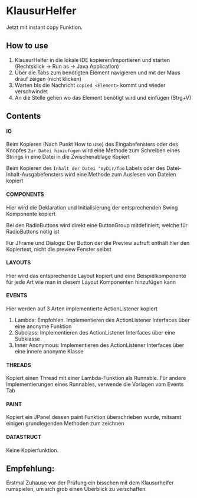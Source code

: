 # KlausurHelfer
Jetzt mit instant copy Funktion.

## How to use
1. KlausurHelfer in die lokale IDE kopieren/importieren und starten (Rechtsklick -> Run as -> Java Application)
2. Über die Tabs zum benötigten Element navigieren und mit der Maus drauf zeigen (nicht klicken)
3. Warten bis die Nachricht `copied <Element>` kommt und wieder verschwindet
4. An die Stelle gehen wo das Element benötigt wird und einfügen (Strg+V)

## Contents
#### IO
Beim Kopieren (Nach Punkt How to use) des Eingabefensters oder des Knopfes `Zur Datei hinzufügen` wird eine Methode zum Schreiben eines Strings in eine Datei in die Zwischenablage Kopiert

Beim Kopieren des `Inhalt der Datei "myDir/foo` Labels oder des Datei-Inhalt-Ausgabefensters wird eine Methode zum Auslesen von Dateien kopiert
#### COMPONENTS
Hier wird die Deklaration und Initialisierung der entsprechenden Swing Komponente kopiert

Bei den RadioButtons wird direkt eine ButtonGroup mitdefiniert, welche für RadioButtons nötig ist

Für JFrame und Dialogs: Der Button der die Preview aufruft enthält hier den Kopiertext, nicht die preview Fenster selbst
#### LAYOUTS
Hier wird das entsprechende Layout kopiert und eine Beispielkomponente für jede Art wie man in diesem Layout Komponenten hinzufügen kann
#### EVENTS
Hier werden auf 3 Arten implementierte ActionListener kopiert
1. Lambda: Empfohlen. Implementieren des ActionListener Interfaces über eine anonyme Funktion
2. Subclass: Implementieren des ActionListener Interfaces über eine Subklasse
3. Inner Anonymous: Implementieren des ActionListener Interfaces über eine innere anonyme Klasse
#### THREADS
Kopiert einen Thread mit einer Lambda-Funktion als Runnable. Für andere Implementierungen eines Runnables, verwende die Vorlagen vom Events Tab
#### PAINT
Kopiert ein JPanel dessen paint Funktion überschrieben wurde, mitsamt einigen grundlegenden Methoden zum zeichnen
#### DATASTRUCT
Keine Kopierfunktion.

## Empfehlung:
Erstmal Zuhause vor der Prüfung ein bisschen mit dem Klausurhelfer rumspielen, um sich grob einen Überblick zu verschaffen.

